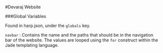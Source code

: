 #Devaraj Website

###Global Variables

Found in harp.json, under the `globals` key.

`navbar` : Contains the name and the paths that should be in the navigation bar of the website. The values are looped using the `for` construct within the Jade templating language.
